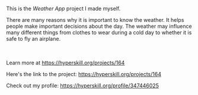 This is the *Weather App* project I made myself.


<p>There are many reasons why it is important to know the weather. It helps people make important decisions about the day. The weather may influence many different things from clothes to wear during a cold day to whether it is safe to fly an airplane.</p><br/><br/>Learn more at <a href="https://hyperskill.org/projects/164?utm_source=ide&utm_medium=ide&utm_campaign=ide&utm_content=project-card">https://hyperskill.org/projects/164</a>

Here's the link to the project: https://hyperskill.org/projects/164

Check out my profile: https://hyperskill.org/profile/347446025